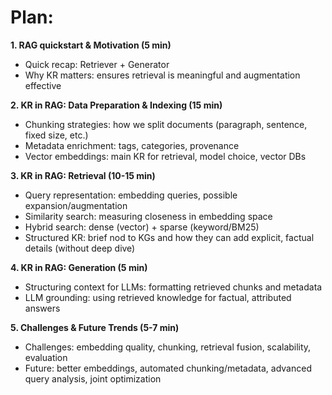 
# Plan:

**1. RAG quickstart & Motivation (5 min)**

- Quick recap: Retriever + Generator
- Why KR matters: ensures retrieval is meaningful and augmentation effective

**2. KR in RAG: Data Preparation & Indexing (15 min)**

- Chunking strategies: how we split documents (paragraph, sentence, fixed size, etc.)
- Metadata enrichment: tags, categories, provenance
- Vector embeddings: main KR for retrieval, model choice, vector DBs

**3. KR in RAG: Retrieval (10-15 min)**

- Query representation: embedding queries, possible expansion/augmentation
- Similarity search: measuring closeness in embedding space
- Hybrid search: dense (vector) + sparse (keyword/BM25)
- Structured KR: brief nod to KGs and how they can add explicit, factual details (without deep dive)

**4. KR in RAG: Generation (5 min)**

- Structuring context for LLMs: formatting retrieved chunks and metadata
- LLM grounding: using retrieved knowledge for factual, attributed answers

**5. Challenges & Future Trends (5-7 min)**

- Challenges: embedding quality, chunking, retrieval fusion, scalability, evaluation
- Future: better embeddings, automated chunking/metadata, advanced query analysis, joint optimization
